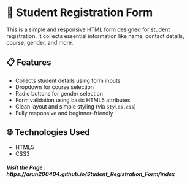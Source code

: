 # 📝 Student Registration Form

This is a simple and responsive HTML form designed for student registration. It collects essential information like name, contact details, course, gender, and more.

## 📋 Features

- Collects student details using form inputs
- Dropdown for course selection
- Radio buttons for gender selection
- Form validation using basic HTML5 attributes
- Clean layout and simple styling (via `Styles.css`)
- Fully responsive and beginner-friendly

## 🌐 Technologies Used

- HTML5
- CSS3

<h5>Visit the Page : https://arun200404.github.io/Student_Registration_Form/index</h5>
